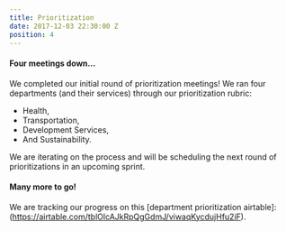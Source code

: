 ```yaml
---
title: Prioritization
date: 2017-12-03 22:30:00 Z
position: 4
---
```


#### Four meetings down...

We completed our initial round of prioritization meetings! We ran four departments (and their services) through our prioritization rubric:
* Health,
* Transportation,
* Development Services,
* And Sustainability.

We are iterating on the process and will be scheduling the next round of prioritizations in an upcoming sprint.

#### Many more to go!

We are tracking our progress on this [department prioritization airtable]:(https://airtable.com/tblOlcAJkRpQgGdmJ/viwaqKycdujHfu2iF).

